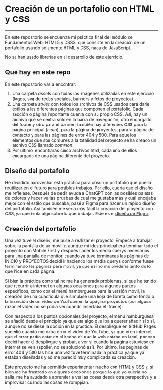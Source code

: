 # Creación de un portafolio con HTML y CSS
-------------------------------------------

En este repositorio se encuentra mi práctica final del módulo de Fundamentos Web: HTML5 y CSS3, que consiste en la creación de un portafolio usando solamente HTML y CSS, nada de JavaScript.

No se han usado librerías en el desarrollo de este ejercicio.

## Qué hay en este repo
En este repositorio vas a encontrar:

1. Una carpeta *assets* con todas las imágenes utilizadas en este ejercicio (logos, svg de redes sociales, banners y fotos de proyectos).
2. Una carpeta *styles* con todos los archivos de CSS usados para darle estilos a las diferentes páginas que componen el portafolio. 
   Cada sección o página importante cuenta con su propio CSS. Así, hay un archivo que se centra solo en la barra de navegación, otro encargado del footer y otro para el banner; también hay diferentes CSS para la página principal (*main*), para la página de proyectos, para la página de contacto y para las páginas de error 404 y 500. Para aquellos elementos que son comunes a la totalidad del proyecto se ha creado un archivo CSS llamado *common*.
3. Por último, encontrarás cinco archivos html, cada uno de ellos encargado de una página diferente del proyecto.

## Diseño del portafolio
He decidido aprovechar esta práctica para crear un portafolio que pueda reutilizar en el futuro para posibles trabajos. Por ello, quería que el diseño me reflejase. Después de pedir ayuda a ChatGPT con las posibles paletas de colores y hacer varias pruebas de cual me gustaba más y cuál encajaba mejor con el estilo que buscaba, pasé a Figma para hacer un rápido diseño del portafolio. Así también me sería más fácil la creación del proyecto con CSS, ya que tenía algo sobre lo que trabajar. Este es el [diseño de Figma](https://www.figma.com/design/LqEctktkkYWX3LVsFhJfl5/Practica-HTML-CSS?node-id=0-1&t=aqPhYTpL8u58uLnK-1).

## Creación del portafolio
Una vez tuve el diseño, me puse a realizar el proyecto. Empecé a trabajar sobre la pantalla de un movil y, aunque mi idea principal era terminar todo el proyecto con Mobile First y después hacer los media querys necesarios para una pantalla de monitor, cuando ya tuve terminadas las páginas de INICIO y PROYECTOS decidí ir haciendo los media querys conforme fuese terminando las páginas para móvil, ya que así no me olvidaría tanto de lo que hice en cada página.

Si bien la práctica como tal no me ha generado problemas, sí que he tenido que recurrir a internet en algunas ocasiones para algunos puntos específicos, como con el menú hamburguesa para la versión movil, la creación de una cuadrícula que simulase una hoja de libreta como fondo o la inserción de un vídeo de YouTube en la ppágina proyectos (por alguna razón el vídeo no se podía ver cuando insertaba el iframe).

Con respecto a los puntos opcionales del proyecto, el menú hamburguesa se añadió desde el principio ya que era algo que iba a querer añadir sí o sí, aunque no se diese la opción en la práctica. El despliegue en GitHub Pages sucedió cuando me daba error el vídeo de YouTube, ya que vi en internet que el error podía estar en el hecho de que la web estaba en local, por eso decidí hacer el despliegue y probar, a ver si cuando la pagina estuviese en internet se veia (spoiler, no se solucionó así). Por último, las páginas de error 404 y 500 las hice una vez tuve terminada la práctica ya que ya estaban diseñadas y no me pareció muy complicada su creación.

Este proyecto me ha permitido experimentar mucho con HTML y CSS y, si bien me ha frustrado en algunas ocasiones porque lo que yo quería no salía, me ha ayudado a aprender a ver las cosas desde otra perspectiva y a improvisar cuando las cosas se romppían. 

